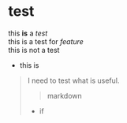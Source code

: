 # test
this **is** a *test*  
this is a test for *feature*  
this is not a test  
- this is
> I need to test what is useful.
> 
> >markdown
> - if 
